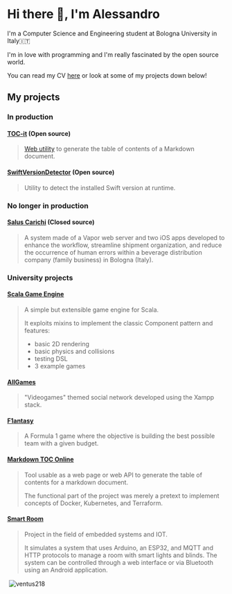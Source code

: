 # Hi there 👋, I'm Alessandro

I'm a Computer Science and Engineering student at Bologna University in Italy🇮🇹

I'm in love with programming and I'm really fascinated by the open source world.

You can read my CV [here](./CurriculumVitae.md) or look at some of my projects down below!

## My projects

### In production

#### [TOC-it](https://github.com/Ventus218/TOC-it) (Open source)
> [Web utility](https://ventus218.github.io/TOC-it/) to generate the table of contents of a Markdown document.

#### [SwiftVersionDetector](https://github.com/Ventus218/SwiftVersionDetector) (Open source)
> Utility to detect the installed Swift version at runtime.


### No longer in production

#### [Salus Carichi](https://salus-carichi.ddns.net) (Closed source)
> A system made of a Vapor web server and two iOS apps developed to enhance the workflow, streamline shipment organization, and reduce the occurrence of human errors within a beverage distribution company (family business) in Bologna (Italy).


### University projects

#### [Scala Game Engine](https://github.com/Ventus218/Scala-Game-Engine)
> A simple but extensible game engine for Scala.
>
> It exploits mixins to implement the classic Component pattern and features:
> - basic 2D rendering
> - basic physics and collisions
> - testing DSL
> - 3 example games

#### [AllGames](https://github.com/Ventus218/AllGames)
> "Videogames" themed social network developed using the Xampp stack.

#### [F1antasy](https://github.com/Ventus218/F1antasy-App)
> A Formula 1 game where the objective is building the best possible team with a given budget.

#### [Markdown TOC Online](https://github.com/Ventus218/markdown-toc-online)
> Tool usable as a web page or web API to generate the table of contents for a markdown document.
>
> The functional part of the project was merely a pretext to implement concepts of Docker, Kubernetes, and Terraform.

#### [Smart Room](https://github.com/Ventus218/Smart-Room/blob/main/doc/Documentation.md)
> Project in the field of embedded systems and IOT.
>
> It simulates a system that uses Arduino, an ESP32, and MQTT and HTTP protocols to manage a room with smart lights and blinds.
> The system can be controlled through a web interface or via Bluetooth using an Android application.

<p>&nbsp;<img align="center" src="https://github-readme-stats.vercel.app/api?username=ventus218&show_icons=true&locale=en" alt="ventus218" /></p>
